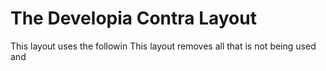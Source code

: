 # The Developia Contra Layout
This layout uses the followin
This layout removes all that is not being used and


